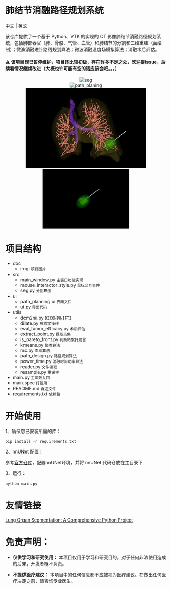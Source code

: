 # 肺结节消融路径规划系统

中文 | [英文](README.md) 

该仓库提供了一个基于 Python、VTK 的实现的 CT 影像肺结节消融路径规划系统，包括肺部器官（肺、骨骼、气管、血管）和肺结节的分割和三维重建（面绘制）；微波消融进针路线规划算法；微波消融温度场模拟算法；消融术后评估。

#### ⚠️ 该项目现已暂停维护，项目还比较初级，存在许多不足之处，欢迎提issue，后续看情况继续改进（大概也许可能有空的话应该会吧。。。）

<div align="center">
  <img src="doc/img/seg.png" alt="seg" />
</div>
<div align="center">
  <img src="doc/img/path_planing.png" alt="path_planing" />
</div>
<div align="center">
  <img src="doc/img/3d.png" alt="3d" />
</div>
<div align="center">
  <img src="doc/img/range.png" alt="range" />
</div>

# 项目结构
- doc
    - img: `项目图片`
- src
    - main_window.py `主窗口功能实现`
    - mouse_interactor_style.py `鼠标交互事件`
    - seg.py `分割算法`
- ui
    - path_planning.ui `界面文件`
    - ui.py `界面代码`
- utils
    - dcm2nii.py `DICON转NIFTI`
    - dilate.py `形态学操作`
    - eval_tumor_efficacy.py `术后评估`
    - extract_point.py `提取点集`
    - is_pareto_front.py `判断帕累托前言`
    - kmeans.py `聚类算法`
    - mc.py `面绘算法`
    - path_design.py `路径规划算法`
    - power_time.py `消融时间功率算法`
    - reader.py `文件读取`
    - resample.py `重采样`
- main.py `主函数入口`
- main.spec `打包用`
- README.md `自述文件`
- requirements.txt `依赖包`

# 开始使用
1、确保您已安装所需的库：

```
pip install -r requirements.txt
```

2、nnUNet 配置：

参考[官方仓库](https://github.com/MIC-DKFZ/nnUNet)，配置nnUNet环境，并将 nnUNet 代码仓放在主目录下

3、运行：

```
python main.py
```

# 友情链接
[Lung Organ Segmentation: A Comprehensive Python Project](https://github.com/skyous779/Lung-Organ-Segmentation)

# 免责声明：
- **仅供学习和研究使用：** 本项目仅用于学习和研究目的。对于任何非法使用造成的后果，开发者概不负责。

- **不提供医疗建议：** 本项目中的任何信息都不应被视为医疗建议。在做出任何医疗决定之前，请咨询专业医生。